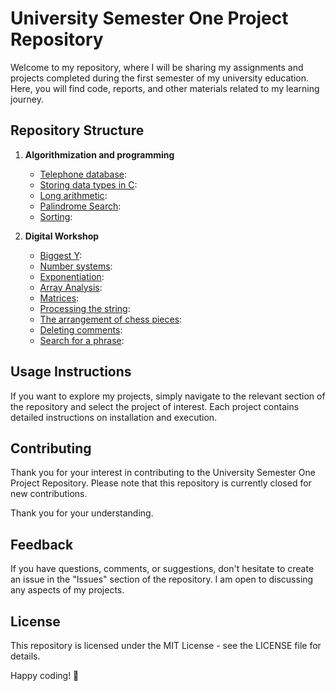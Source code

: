 # University Semester One Project Repository

Welcome to my repository, where I will be sharing my assignments and projects completed during the first semester of my university education. Here, you will find code, reports, and other materials related to my learning journey.

## Repository Structure

1. **Algorithmization and programming**
   - [Telephone database](link):
   - [Storing data types in C](link):
   - [Long arithmetic](link):
   - [Palindrome Search](link):
   - [Sorting](link):
  
2. **Digital Workshop**
   - [Biggest Y](link):
   - [Number systems](link):
   - [Exponentiation](link):
   - [Array Analysis](link):
   - [Matrices](link):
   - [Processing the string](link):
   - [The arrangement of chess pieces](link):
   - [Deleting comments](link):
   - [Search for a phrase](link):

## Usage Instructions

If you want to explore my projects, simply navigate to the relevant section of the repository and select the project of interest. Each project contains detailed instructions on installation and execution.

## Contributing

Thank you for your interest in contributing to the University Semester One Project Repository. Please note that this repository is currently closed for new contributions.

Thank you for your understanding.

## Feedback

If you have questions, comments, or suggestions, don't hesitate to create an issue in the "Issues" section of the repository. I am open to discussing any aspects of my projects.

## License

This repository is licensed under the MIT License - see the LICENSE file for details.

Happy coding! 🚀

